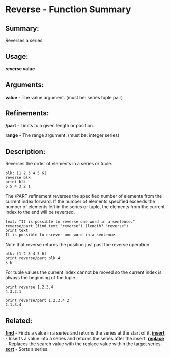 # Reverse - Function Summary

## Summary:

Reverses a series.

## Usage:

**reverse value**

## Arguments:

**value** - The value argument. (must be: series tuple pair)

## Refinements:

**/part** - Limits to a given length or position.

**range** - The range argument. (must be: integer series)

## Description:

Reverses the order of elements in a series or tuple.

```
blk: [1 2 3 4 5 6]
reverse blk
print blk
6 5 4 3 2 1
```

The /PART refinement reverses the specified number of elements from the current index forward. If the number of elements specified exceeds the number of elements left in the series or tuple, the elements from the current index to the end will be reversed.

```
text: "It is possible to reverse one word in a sentence."
reverse/part (find text "reverse") (length? "reverse")
print text
It is possible to esrever one word in a sentence.
```

Note that reverse returns the position just past the reverse operation.

```
blk: [1 2 3 4 5 6]
print reverse/part blk 4
5 6
```

For tuple values the current index cannot be moved so the current index is always the beginning of the tuple.

```
print reverse 1.2.3.4
4.3.2.1
```

```
print reverse/part 1.2.3.4 2
2.1.3.4
```

## Related:

[**find**](http://www.rebol.com/docs/words/wfind.html) - Finds a value in a series and returns the series at the start of it.
[**insert**](http://www.rebol.com/docs/words/winsert.html) - Inserts a value into a series and returns the series after the insert.
[**replace**](http://www.rebol.com/docs/words/wreplace.html) - Replaces the search value with the replace value within the target series.
[**sort**](http://www.rebol.com/docs/words/wsort.html) - Sorts a series.